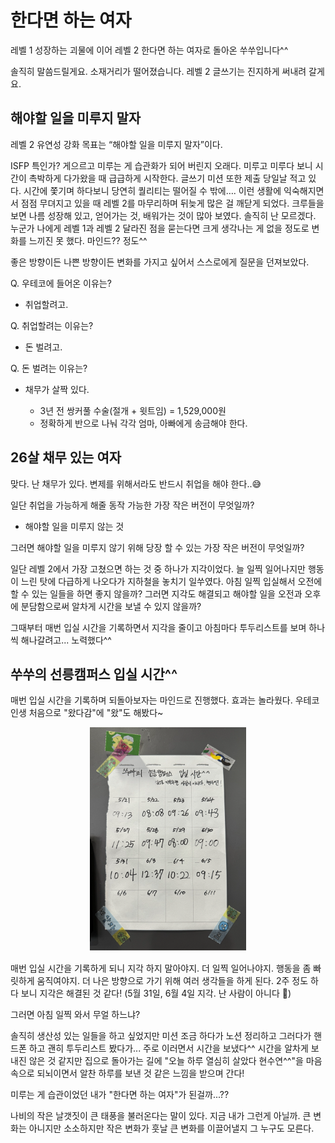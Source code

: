 # 한다면 하는 여자

레벨 1 성장하는 괴물에 이어 레벨 2 한다면 하는 여자로 돌아온 쑤쑤입니다^^

솔직히 말씀드릴게요. 소재거리가 떨어졌습니다. 레벨 2 글쓰기는 진지하게 써내려 갈게요.

## 해야할 일을 미루지 말자

레벨 2 유연성 강화 목표는 “해야할 일을 미루지 말자”이다.

ISFP 특인가? 게으르고 미루는 게 습관화가 되어 버린지 오래다. 미루고 미루다 보니 시간이 촉박하게 다가왔을 때 급급하게 시작한다. 글쓰기 미션 또한 제출 당일날 적고 있다. 시간에 쫓기며 하다보니 당연히 퀄리티는 떨어질 수 밖에…. 이런 생활에 익숙해지면서 점점 무뎌지고 있을 때 레벨 2를 마무리하며 뒤늦게 많은 걸 깨닫게 되었다. 크루들을 보면 나름 성장해 있고, 얻어가는 것, 배워가는 것이 많아 보였다. 솔직히 난 모르겠다. 누군가 나에게 레벨 1과 레벨 2 달라진 점을 묻는다면 크게 생각나는 게 없을 정도로 변화를 느끼진 못 했다. 마인드?? 정도^^

좋은 방향이든 나쁜 방향이든 변화를 가지고 싶어서 스스로에게 질문을 던져보았다.

Q. 우테코에 들어온 이유는?

- 취업할려고.

Q. 취업할려는 이유는?

- 돈 벌려고.

Q. 돈 벌려는 이유는?

- 채무가 살짝 있다.

  - 3년 전 쌍커풀 수술(절개 + 윗트임) = 1,529,000원
  - 정확하게 반으로 나눠 각각 엄마, 아빠에게 송금해야 한다.

## 26살 채무 있는 여자

맞다. 난 채무가 있다. 변제를 위해서라도 반드시 취업을 해야 한다..😅

일단 취업을 가능하게 해줄 동작 가능한 가장 작은 버전이 무엇일까?

- 해야할 일을 미루지 않는 것

그러면 해야할 일을 미루지 않기 위해 당장 할 수 있는 가장 작은 버전이 무엇일까?

일단 레벨 2에서 가장 고쳤으면 하는 것 중 하나가 지각이었다. 늘 일찍 일어나지만 행동이 느린 탓에 다급하게 나오다가 지하철을 놓치기 일쑤였다. 아침 일찍 입실해서 오전에 할 수 있는 일들을 하면 좋지 않을까? 그러면 지각도 해결되고 해야할 일을 오전과 오후에 분담함으로써 알차게 시간을 보낼 수 있지 않을까?

그때부터 매번 입실 시간을 기록하면서 지각을 줄이고 아침마다 투두리스트를 보며 하나씩 해나갈려고... 노력했다^^

## 쑤쑤의 선릉캠퍼스 입실 시간^^

매번 입실 시간을 기록하며 되돌아보자는 마인드로 진행했다. 효과는 놀라웠다. 우테코 인생 처음으로 "왔다감"에 "왔"도 해봤다~

<p align='center' style="margin-bottom:15px">
  <img src="./image/쑤쑤_입실시간.png" width="250px">
</p>

매번 입실 시간을 기록하게 되니 지각 하지 말아야지. 더 일찍 일어나야지. 행동을 좀 빠릿하게 움직여야지. 더 나은 방향으로 가기 위해 여러 생각들을 하게 된다. 2주 정도 하다 보니 지각은 해결된 것 같다! (5월 31일, 6월 4일 지각. 난 사람이 아니다 💢)

그러면 아침 일찍 와서 무얼 하느냐?

솔직히 생산성 있는 일들을 하고 싶었지만 미션 조금 하다가 노션 정리하고 그러다가 핸드폰 하고 괜히 투두리스트 봤다가... 주로 이러면서 시간을 보냈다^^ 시간을 알차게 보내진 않은 것 같지만 집으로 돌아가는 길에 "오늘 하루 열심히 살았다 현수연^^"을 마음속으로 되뇌이면서 알찬 하루를 보낸 것 같은 느낌을 받으며 간다!

미루는 게 습관이었던 내가 "한다면 하는 여자"가 된걸까...??

나비의 작은 날갯짓이 큰 태풍을 불러온다는 말이 있다. 지금 내가 그런게 아닐까. 큰 변화는 아니지만 소소하지만 작은 변화가 훗날 큰 변화를 이끌어낼지 그 누구도 모른다.
